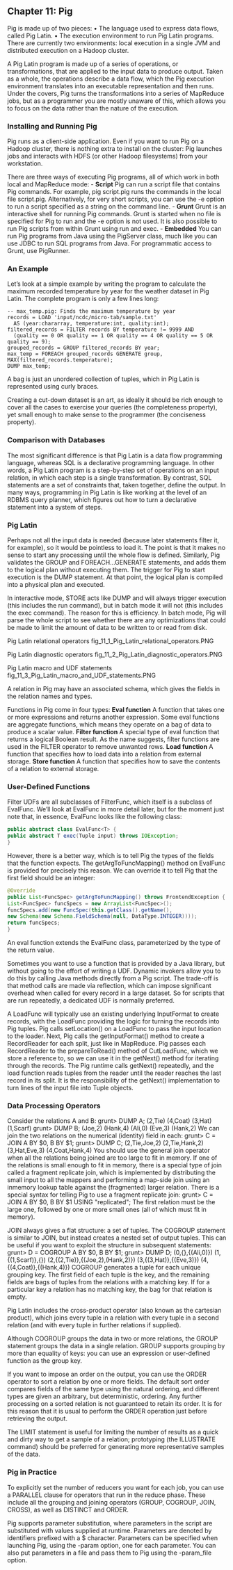 ## Chapter 11: Pig

Pig is made up of two pieces:
• The language used to express data flows, called Pig Latin.
• The execution environment to run Pig Latin programs. There are currently two
environments: local execution in a single JVM and distributed execution on a Hadoop cluster.

A Pig Latin program is made up of a series of operations, or transformations, that are
applied to the input data to produce output. Taken as a whole, the operations describe
a data flow, which the Pig execution environment translates into an executable representation and then runs. Under the covers, Pig turns the transformations into a series
of MapReduce jobs, but as a programmer you are mostly unaware of this, which allows
you to focus on the data rather than the nature of the execution.


### Installing and Running Pig

Pig runs as a client-side application. Even if you want to run Pig on a Hadoop cluster,
there is nothing extra to install on the cluster: Pig launches jobs and interacts with
HDFS (or other Hadoop filesystems) from your workstation.

There are three ways of executing Pig programs, all of which work in both local and
MapReduce mode:
	- **Script** Pig can run a script file that contains Pig commands. For example, pig
script.pig runs the commands in the local file script.pig. Alternatively, for very
short scripts, you can use the -e option to run a script specified as a string on the
command line.
	- **Grunt** Grunt is an interactive shell for running Pig commands. Grunt is started when no
file is specified for Pig to run and the -e option is not used. It is also possible to run
Pig scripts from within Grunt using run and exec.
	- **Embedded** You can run Pig programs from Java using the PigServer class, much like you can
use JDBC to run SQL programs from Java. For programmatic access to Grunt, use
PigRunner.

### An Example

Let’s look at a simple example by writing the program to calculate the maximum
recorded temperature by year for the weather dataset in Pig Latin. The complete program is only a few lines long:
```pig
-- max_temp.pig: Finds the maximum temperature by year
records = LOAD 'input/ncdc/micro-tab/sample.txt'
  AS (year:chararray, temperature:int, quality:int);
filtered_records = FILTER records BY temperature != 9999 AND
  (quality == 0 OR quality == 1 OR quality == 4 OR quality == 5 OR quality == 9);
grouped_records = GROUP filtered_records BY year;
max_temp = FOREACH grouped_records GENERATE group, MAX(filtered_records.temperature);
DUMP max_temp;
```

A bag is just an unordered collection of tuples, which in Pig Latin is
represented using curly braces.


Creating a cut-down dataset is an
art, as ideally it should be rich enough to cover all the cases to exercise your queries
(the completeness property), yet small enough to make sense to the programmer (the
conciseness property).

### Comparison with Databases

The most significant difference is that Pig Latin is a data flow programming language,
whereas SQL is a declarative programming language. In other words, a Pig Latin program is a step-by-step set of operations on an input relation, in which each step is a
single transformation. By contrast, SQL statements are a set of constraints that, taken
together, define the output. In many ways, programming in Pig Latin is like working
at the level of an RDBMS query planner, which figures out how to turn a declarative
statement into a system of steps.

### Pig Latin

Perhaps not all the input data is needed (because later statements filter
it, for example), so it would be pointless to load it. The point is that it makes no sense
to start any processing until the whole flow is defined. Similarly, Pig validates the
GROUP and FOREACH...GENERATE statements, and adds them to the logical plan
without executing them. The trigger for Pig to start execution is the DUMP statement.
At that point, the logical plan is compiled into a physical plan and executed.


In interactive mode, STORE acts like DUMP and will
always trigger execution (this includes the run command), but in batch mode it will not
(this includes the exec command). The reason for this is efficiency. In batch mode, Pig
will parse the whole script to see whether there are any optimizations that could be
made to limit the amount of data to be written to or read from disk.


Pig Latin relational operators
fig_11_1_Pig_Latin_relational_operators.PNG

Pig Latin diagnostic operators
fig_11_2_Pig_Latin_diagnostic_operators.PNG


Pig Latin macro and UDF statements
fig_11_3_Pig_Latin_macro_and_UDF_statements.PNG

A relation in Pig may have an associated schema, which gives the fields in the relation
names and types.



Functions in Pig come in four types:
**Eval function**
A function that takes one or more expressions and returns another expression. Some eval functions are aggregate functions, which means they
operate on a bag of data to produce a scalar value.
**Filter function**
A special type of eval function that returns a logical Boolean result. As the name
suggests, filter functions are used in the FILTER operator to remove unwanted
rows.
**Load function**
A function that specifies how to load data into a relation from external storage.
**Store function**
A function that specifies how to save the contents of a relation to external storage.



### User-Defined Functions

Filter UDFs are all subclasses of FilterFunc, which itself is a subclass of EvalFunc. We’ll
look at EvalFunc in more detail later, but for the moment just note that, in essence,
EvalFunc looks like the following class:
```java
public abstract class EvalFunc<T> {
public abstract T exec(Tuple input) throws IOException;
}
```

However, there is a better way, which is to tell Pig the types of the fields that the function
expects. The getArgToFuncMapping() method on EvalFunc is provided for precisely this
reason. We can override it to tell Pig that the first field should be an integer:
```java
@Override
public List<FuncSpec> getArgToFuncMapping() throws FrontendException {
List<FuncSpec> funcSpecs = new ArrayList<FuncSpec>();
funcSpecs.add(new FuncSpec(this.getClass().getName(),
new Schema(new Schema.FieldSchema(null, DataType.INTEGER))));
return funcSpecs;
}
```

An eval function extends the EvalFunc class, parameterized by the type of the return
value.

Sometimes you want to use a function that is provided by a Java library, but without
going to the effort of writing a UDF. Dynamic invokers allow you to do this by calling
Java methods directly from a Pig script. The trade-off is that method calls are made via
reflection, which can impose significant overhead when called for every record in a
large dataset. So for scripts that are run repeatedly, a dedicated UDF is normally preferred.

A LoadFunc will typically use an
existing underlying InputFormat to create records, with the LoadFunc providing the logic
for turning the records into Pig tuples.
Pig calls setLocation() on a LoadFunc to pass the input location to the loader.
Next, Pig calls the getInputFormat() method to create a RecordReader for each split, just
like in MapReduce. Pig passes each RecordReader to the prepareToRead() method of
CutLoadFunc, which we store a reference to, so we can use it in the getNext() method
for iterating through the records.
The Pig runtime calls getNext() repeatedly, and the load function reads tuples from the
reader until the reader reaches the last record in its split.
It is the responsibility of the getNext() implementation to turn lines of the input file
into Tuple objects.




### Data Processing Operators

Consider the relations A and B:
grunt> DUMP A;
(2,Tie)
(4,Coat)
(3,Hat)
(1,Scarf)
grunt> DUMP B;
(Joe,2)
(Hank,4)
(Ali,0)
(Eve,3)
(Hank,2)
We can join the two relations on the numerical (identity) field in each:
grunt> C = JOIN A BY $0, B BY $1;
grunt> DUMP C;
(2,Tie,Joe,2)
(2,Tie,Hank,2)
(3,Hat,Eve,3)
(4,Coat,Hank,4)
You should use the general join operator when all the relations being joined are too
large to fit in memory. If one of the relations is small enough to fit in memory, there is
a special type of join called a fragment replicate join, which is implemented by distributing the small input to all the mappers and performing a map-side join using an inmemory lookup table against the (fragmented) larger relation. There is a special syntax
for telling Pig to use a fragment replicate join:
grunt> C = JOIN A BY $0, B BY $1 USING "replicated";
The first relation must be the large one, followed by one or more small ones (all of
which must fit in memory).

JOIN always gives a flat structure: a set of tuples. The COGROUP statement is similar
to JOIN, but instead creates a nested set of output tuples. This can be useful if you
want to exploit the structure in subsequent statements:
grunt> D = COGROUP A BY $0, B BY $1;
grunt> DUMP D;
(0,{},{(Ali,0)})
(1,{(1,Scarf)},{})
(2,{(2,Tie)},{(Joe,2),(Hank,2)})
(3,{(3,Hat)},{(Eve,3)})
(4,{(4,Coat)},{(Hank,4)})
COGROUP generates a tuple for each unique grouping key. The first field of each tuple
is the key, and the remaining fields are bags of tuples from the relations with a matching
key.
If for a particular key a relation has no matching key, the bag for that relation is empty.

Pig Latin includes the cross-product operator (also known as the cartesian product),
which joins every tuple in a relation with every tuple in a second relation (and with
every tuple in further relations if supplied).

Although COGROUP groups the data in two or more relations, the GROUP statement
groups the data in a single relation. GROUP supports grouping by more than equality
of keys: you can use an expression or user-defined function as the group key.

If you want to impose an order on the output, you can use the ORDER operator
to sort a relation by one or more fields. The default sort order compares fields of the
same type using the natural ordering, and different types are given an arbitrary, but
deterministic, ordering.
Any further processing on a sorted relation is not guaranteed to retain its order. 
It is for this reason that it is usual to perform the
ORDER operation just before retrieving the output.



The LIMIT statement is useful for limiting the number of results as a quick and dirty
way to get a sample of a relation; prototyping (the ILLUSTRATE command) should be
preferred for generating more representative samples of the data.

### Pig in Practice

To explicitly set the number of reducers you want for each job, you can use a PARALLEL clause for operators that run in the reduce phase. These include all the grouping
and joining operators (GROUP, COGROUP, JOIN, CROSS), as well as DISTINCT
and ORDER.

Pig supports parameter substitution, where parameters in the script are substituted with values supplied at
runtime. Parameters are denoted by identifiers prefixed with a $ character.
Parameters can be specified when launching Pig, using the -param option, one for each
parameter.
You can also put parameters in a file and pass them to Pig using the -param_file option.

